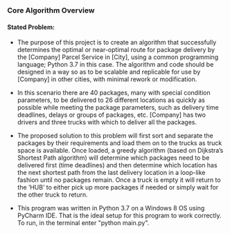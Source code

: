 ### Core Algorithm Overview
#### Stated Problem:

- The purpose of this project is to create an algorithm that successfully determines the optimal or near-optimal route 
for package delivery by the [Company] Parcel Service in [City], using a common
 programming language; Python 3.7 in this case. The algorithm and code should be designed in a way so as to be scalable 
 and replicable for use by [Company] in other cities, with minimal rework or modification. 
 
 - In this scenario there are 40 
 packages, many with special condition parameters, to be delivered to 26 different locations as quickly as possible 
 while meeting the package parameters, such as delivery time deadlines, delays or groups of packages, etc. [Company] has 
 two drivers and three trucks with which to deliver all the packages.
 
 
- The proposed solution to this problem will first sort and separate the packages by their requirements and load them 
on to the trucks as truck space is available. Once loaded, a greedy algorithm (based on Dijkstra’s Shortest Path 
algorithm) will determine which packages need to be delivered first (time deadlines) and then determine which 
location has the next shortest path from the last delivery location in a loop-like fashion until no packages remain. 
Once a truck is empty it will return to the ‘HUB’ to either pick up more packages if needed or simply wait for the 
other truck to return.

- This program was written in Python 3.7 on a Windows 8 OS using PyCharm IDE. That is the ideal setup for this program to
work correctly. To run, in the terminal enter "python main.py".
